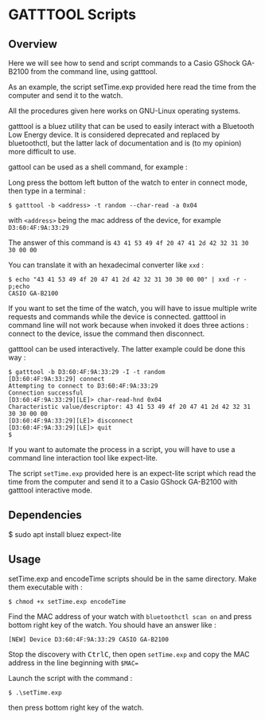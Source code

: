 # GATTTOOL Scripts
## Overview
Here we will see how to send and script commands to a Casio GShock GA-B2100 from the command line, using gatttool.

As an example, the script setTime.exp provided here read the time from the computer and send it to the watch.

All the procedures given here works on GNU-Linux operating systems.

gatttool is a bluez utility that can be used to easily interact with a Bluetooth Low Energy device.
It is considered deprecated and replaced by bluetoothctl, but the latter lack of documentation and is (to my opinion) more difficult to use.

gattool can be used as a shell command, for example :

Long press the bottom left button of the watch to enter in connect mode, then type in a terminal :

`$ gatttool -b <address> -t random --char-read -a 0x04`

with `<address>` being the mac address of the device, for example `D3:60:4F:9A:33:29`

The answer of this command is `43 41 53 49 4f 20 47 41 2d 42 32 31 30 30 00 00`

You can translate it with an hexadecimal converter like `xxd` :

```shell
$ echo "43 41 53 49 4f 20 47 41 2d 42 32 31 30 30 00 00" | xxd -r -p;echo
CASIO GA-B2100
```

If you want to set the time of the watch, you will have to issue multiple write requests and commands while the device is connected.
gatttool in command line will not work because when invoked it does three actions : connect to the device, issue the command then disconnect.

gatttool can be used interactively. The latter example could be done this way :

```shell
$ gatttool -b D3:60:4F:9A:33:29 -I -t random
[D3:60:4F:9A:33:29] connect
Attempting to connect to D3:60:4F:9A:33:29
Connection successful
[D3:60:4F:9A:33:29][LE]> char-read-hnd 0x04
Characteristic value/descriptor: 43 41 53 49 4f 20 47 41 2d 42 32 31 30 30 00 00 
[D3:60:4F:9A:33:29][LE]> disconnect
[D3:60:4F:9A:33:29][LE]> quit
$ 
```
If you want to automate the process in a script, you will have to use a command line interaction tool like expect-lite.

The script `setTime.exp` provided here is an expect-lite script which read the time from the computer and send it to a Casio GShock GA-B2100 with gatttool interactive mode.

## Dependencies

$ sudo apt install bluez expect-lite

## Usage

setTime.exp and encodeTime scripts should be in the same directory. Make them executable with :

`$ chmod +x setTime.exp encodeTime`

Find the MAC address of your watch with `bluetoothctl scan on` and press bottom right key of the watch. You should have an answer like :

`[NEW] Device D3:60:4F:9A:33:29 CASIO GA-B2100`

Stop the discovery with <kbd>Ctrl</kbd><kbd>C</kbd>, then open `setTime.exp` and copy the MAC address in the line beginning with `$MAC=`

Launch the script with the command :

`$ .\setTime.exp`

then press bottom right key of the watch.




